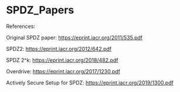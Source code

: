 # SPDZ_Papers

References: 

Original SPDZ paper: 	https://eprint.iacr.org/2011/535.pdf

SPDZ2: https://eprint.iacr.org/2012/642.pdf

SPDZ 2^k: https://eprint.iacr.org/2018/482.pdf

Overdrive: https://eprint.iacr.org/2017/1230.pdf

Actively Secure Setup for SPDZ: https://eprint.iacr.org/2019/1300.pdf
